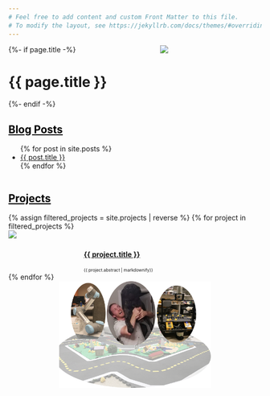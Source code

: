 ```yaml
---
# Feel free to add content and custom Front Matter to this file.
# To modify the layout, see https://jekyllrb.com/docs/themes/#overriding-theme-defaults
---
```


<!-- Blog Posts -->
<div id="home" style="height:100%; width:100%; overflow: hidden;">
	<div style="width:60%; float: left;">
		{%- if page.title -%}
		<h1 class="page-heading">{{ page.title }}</h1>
		{%- endif -%}
		<h2> <a style="color:#000000" href="blog"> Blog Posts </a> </h2>
		<ul>
		{% for post in site.posts %}
			<li><a href="{{ post.url }}">{{ post.title }}</a></li>
		{% endfor %}
		</ul>
	</div>
	<div style="width:40%; float: left;">
		<img src="/assets/videos/duckiebots-driving-husky.gif"/>
	</div>
</div>

<!-- Projects -->
<div class='iconandproject'> 
	<h2> <a style="color:#000000" href="projects"> Projects </a> </h2>
	{% assign filtered_projects = site.projects | reverse %}
	{% for project in filtered_projects %}
		<div style="clear: left;">
			<img src="/assets/icons/{{ project.slug }}.png" class='iconDetails'>
		</div>	
		<div style='margin-left:150px;'>
			<h4> <a href="{{ project.url }}">{{ project.title }}</a> </h4>
			<div style="font-size:.6em;"> {{ project.abstract | markdownify}} </div>
		</div>
	{% endfor %}
</div>

<center>
	<img src="/assets/images/sam-duckietown-montage.png" title="My montage" width="60%"/>
</center>